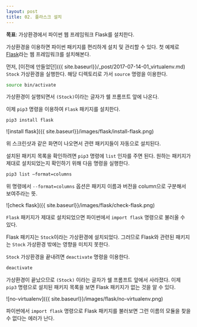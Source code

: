 ```yaml
---
layout: post
title: 02. 플라스크 설치
---
```

**목표**: 가상환경에서 파이썬 웹 프레임워크 Flask를 설치한다.

가상환경을 이용하면 파이썬 패키지를 편리하게 설치 및 관리할 수 있다.
첫 예제로 [Flask](http://flask.pocoo.org)라는 웹 프레임워크를 설치해본다.

먼저, [이전에 만들었던]({{ site.baseurl}}/_post/2017-07-14-01_virtualenv.md) `Stock` 가상환경을 실행한다. 해당 디렉토리로 가서 `source` 명령을 이용한다.
```bash
source bin/activate
```
가상환경이 실행되면서 `(Stock)`이라는 글자가 쉘 프롬프트 앞에 나온다.

이제 `pip3` 명령을 이용하여 `Flask` 패키지를 설치한다.

```bash
pip3 install flask
```

![install flask]({{ site.baseurl}}/images/flask/install-flask.png)

위 스크린샷과 같은 화면이 나오면서 관련 패키지들이 자동으로 설치된다.

설치된 패키지 목록을 확인하려면 `pip3` 명령에 `list` 인자를 주면 된다. 원하는 패키지가 제대로 설치되었는지 확인하기 위해 다음 명령을 실행한다.
```bash
pip3 list —format=columns
```

위 명령에서 `--format=columns` 옵션은 패키지 이름과 버전을 column으로 구분해서 보여주라는 뜻.

![check flask]({{ site.baseurl}}/images/flask/check-flask.png)

`Flask` 패키지가 제대로 설치되었으면 파이썬에서 `import flask` 명령으로 불러올 수 있다.

Flask 패키지는 `Stock`이라는 가상환경에 설치되었다. 그러므로 Flask와 관련된 패키지는 `Stock` 가상환경 밖에는 영향을 미치지 못한다.

`Stock` 가상환경을 끝내려면 `deactivate` 명령을 이용한다.

```bash
deactivate
```

가상환경이 끝났으므로 `(Stock)` 이라는 글자가 쉘 프롬프트 앞에서 사라졌다. 이제 `pip3` 명령으로 설치된 패키지 목록을 보면 Flask 패키지가 없는 것을 알 수 있다.

![no-virtualenv]({{ site.baseurl}}/images/flask/no-virtualenv.png)

파이썬에서 `import flask` 명령으로 Flask 패키지를 불러보면 그런 이름의 모듈을 찾을 수 없다는 에러가 난다.
